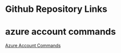 # Github Repository Links


# azure account commands

[Azure Account Commands](https://github.com/fjstroud/azure.git)
